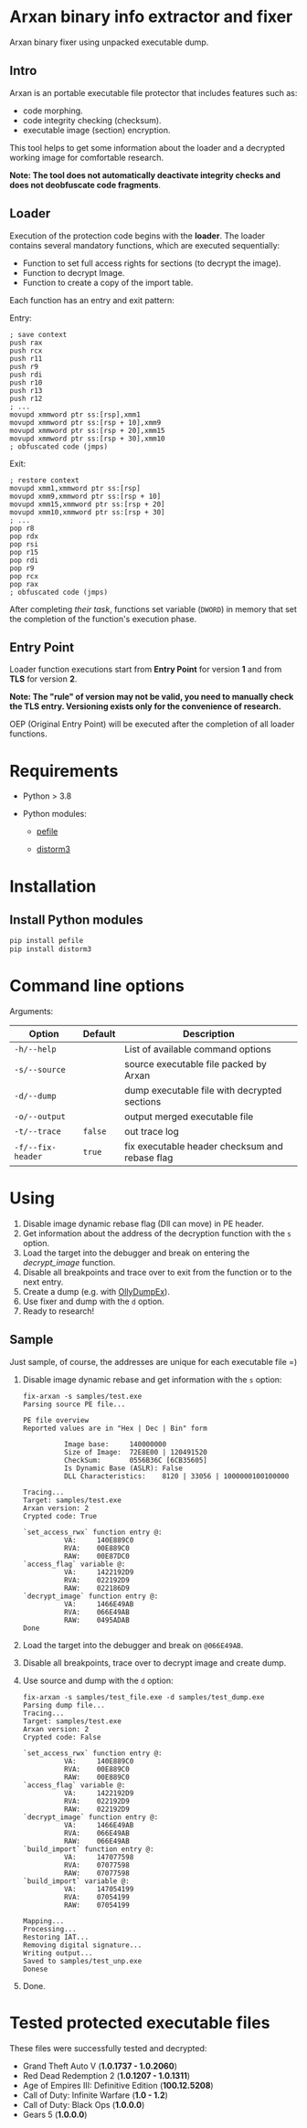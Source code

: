 # Arxan binary info extractor and fixer

Arxan binary fixer using unpacked executable dump.

## Intro

Arxan is an portable executable file protector that includes features such as:

- code morphing.
- code integrity checking (checksum).
- executable image (section) encryption.

This tool helps to get some information about the loader and a decrypted working image for comfortable research.

**Note: The tool does not automatically deactivate integrity checks and does not deobfuscate code fragments**.

## Loader

Execution of the protection code begins with the **loader**. The loader contains several mandatory functions, which are executed sequentially:

- Function to set full access rights for sections (to decrypt the image).
- Function to decrypt Image.
- Function to create a copy of the import table.

Each function has an entry and exit pattern:

Entry:

```assembly
; save context
push rax
push rcx
push r11
push r9
push rdi
push r10
push r13
push r12
; ...
movupd xmmword ptr ss:[rsp],xmm1
movupd xmmword ptr ss:[rsp + 10],xmm9
movupd xmmword ptr ss:[rsp + 20],xmm15
movupd xmmword ptr ss:[rsp + 30],xmm10
; obfuscated code (jmps)
```

Exit:

```assembly
; restore context
movupd xmm1,xmmword ptr ss:[rsp]
movupd xmm9,xmmword ptr ss:[rsp + 10]
movupd xmm15,xmmword ptr ss:[rsp + 20]
movupd xmm10,xmmword ptr ss:[rsp + 30]
; ...
pop r8
pop rdx
pop rsi
pop r15
pop rdi
pop r9
pop rcx
pop rax
; obfuscated code (jmps)
```

After completing *their task*, functions set variable (`DWORD`) in memory that set the completion of the function's execution phase.

## Entry Point

Loader function executions start from **Entry Point** for version **1** and from **TLS** for version **2**.

**Note: The "rule" of version may not be valid, you need to manually check the TLS entry. Versioning exists only for the convenience of research.**

OEP (Original Entry Point) will be executed after the completion of all loader functions.

# Requirements

- Python > 3.8

- Python modules:

	- [pefile](https://pypi.org/project/pefile/)

	- [distorm3](https://pypi.org/project/distorm3/)

# Installation

## Install Python modules

```sh
pip install pefile
pip install distorm3
```

# Command line options

Arguments:

| Option            | Default | Description                                    |
| ----------------- | ------- | ---------------------------------------------- |
| `-h/--help`       |         | List of available command options              |
| `-s/--source`     |         | source executable file packed by Arxan         |
| `-d/--dump`       |         | dump executable file with decrypted sections   |
| `-o/--output`     |         | output merged executable file                  |
| `-t/--trace`      | `false` | out trace log                                  |
| `-f/--fix-header` | `true`  | fix executable header checksum and rebase flag |

# Using

1. Disable image dynamic rebase flag (Dll can move\) in PE header.
2. Get information about the address of the decryption function with the `s` option.
3. Load the target into the debugger and break on entering the *decrypt_image* function.
4. Disable all breakpoints and trace over to exit from the function or to the next entry.
5. Create a dump (e.g. with [OllyDumpEx](https://low-priority.appspot.com/ollydumpex/)).
6. Use fixer and dump with the `d` option.
7. Ready to research!

## Sample

Just sample, of course, the addresses are unique for each executable file =)

1. Disable image dynamic rebase and get information with the `s` option:

	```shell
	fix-arxan -s samples/test.exe
	Parsing source PE file...
	
	PE file overview
	Reported values are in "Hex | Dec | Bin" form
	
			  Image base:     140000000
			  Size of Image:  72E8E00 | 120491520
			  CheckSum:       0556B36C [6CB35605]
			  Is Dynamic Base (ASLR): False
			  DLL Characteristics:    8120 | 33056 | 1000000100100000
	
	Tracing...
	Target: samples/test.exe
	Arxan version: 2
	Crypted code: True
	
	`set_access_rwx` function entry @:
			  VA:     140E889C0
			  RVA:    00E889C0
			  RAW:    00E87DC0
	`access_flag` variable @:
			  VA:     1422192D9
			  RVA:    022192D9
			  RAW:    022186D9
	`decrypt_image` function entry @:
			  VA:     1466E49AB
			  RVA:    066E49AB
			  RAW:    0495ADAB
	Done
	```

3. Load the target into the debugger and break on `@066E49AB`.
4. Disable all breakpoints, trace over to decrypt image and create dump.
4. Use source and dump with the `d` option:

	```shell
	fix-arxan -s samples/test_file.exe -d samples/test_dump.exe
	Parsing dump file...
	Tracing...
	Target: samples/test.exe
	Arxan version: 2
	Crypted code: False
	
	`set_access_rwx` function entry @:
			  VA:     140E889C0
			  RVA:    00E889C0
			  RAW:    00E889C0
	`access_flag` variable @:
			  VA:     1422192D9
			  RVA:    022192D9
			  RAW:    022192D9
	`decrypt_image` function entry @:
			  VA:     1466E49AB
			  RVA:    066E49AB
			  RAW:    066E49AB
	`build_import` function entry @:
			  VA:     147077598
			  RVA:    07077598
			  RAW:    07077598
	`build_import` variable @:
			  VA:     147054199
			  RVA:    07054199
			  RAW:    07054199
	
	Mapping...
	Processing...
	Restoring IAT...
	Removing digital signature...
	Writing output...
	Saved to samples/test_unp.exe
	Donese
	```

5. Done.

# Tested protected executable files

These files were successfully tested and decrypted:

- Grand Theft Auto V (**1.0.1737 - 1.0.2060**)
- Red Dead Redemption 2 (**1.0.1207 - 1.0.1311**)
- Age of Empires III: Definitive Edition (**100.12.5208**)
- Call of Duty: Infinite Warfare (**1.0 - 1.2**)
- Call of Duty: Black Ops (**1.0.0.0**)
- Gears 5 (**1.0.0.0**)
